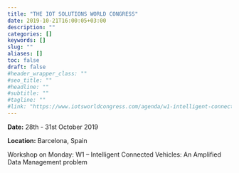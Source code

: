 ```yaml
---
title: "THE IOT SOLUTIONS WORLD CONGRESS"
date: 2019-10-21T16:00:05+03:00
description: ""
categories: []
keywords: []
slug: ""
aliases: []
toc: false
draft: false
#header_wrapper_class: ""
#seo_title: ""
#headline: ""
#subtitle: ""
#tagline: ""
#link: "https://www.iotsworldcongress.com/agenda/w1-intelligent-connected-vehicles-an-amplified-data-management-problem/"
---
```


**Date:** 28th - 31st October 2019

**Location:**  Barcelona, Spain

Workshop on Monday: 
W1 – Intelligent Connected Vehicles: An Amplified Data Management problem